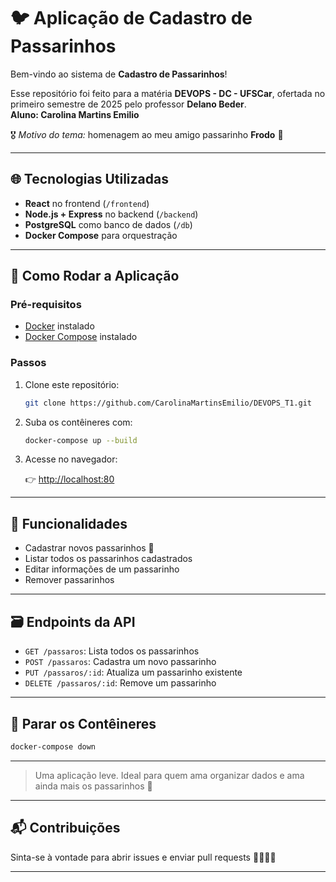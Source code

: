 # 🐦 Aplicação de Cadastro de Passarinhos

Bem-vindo ao sistema de **Cadastro de Passarinhos**!  

Esse repositório foi feito para a matéria **DEVOPS - DC - UFSCar**, ofertada no primeiro semestre de 2025 pelo professor **Delano Beder**.  
**Aluno: Carolina Martins Emilio**

🎖️ *Motivo do tema:* homenagem ao meu amigo passarinho **Frodo** 🐤

---

## 🌐 Tecnologias Utilizadas

- **React** no frontend (`/frontend`)
- **Node.js + Express** no backend (`/backend`)
- **PostgreSQL** como banco de dados (`/db`)
- **Docker Compose** para orquestração

---

## 🚀 Como Rodar a Aplicação

### Pré-requisitos

- [Docker](https://www.docker.com/) instalado
- [Docker Compose](https://docs.docker.com/compose/install/) instalado

### Passos

1. Clone este repositório:

   ```bash
   git clone https://github.com/CarolinaMartinsEmilio/DEVOPS_T1.git
   ```

2. Suba os contêineres com:

   ```bash
   docker-compose up --build
   ```

3. Acesse no navegador:

   👉 [http://localhost:80](http://localhost:80)

---

## 🧭 Funcionalidades

- Cadastrar novos passarinhos 🐣
- Listar todos os passarinhos cadastrados
- Editar informações de um passarinho
- Remover passarinhos

---

## 🗃️ Endpoints da API

- `GET /passaros`: Lista todos os passarinhos
- `POST /passaros`: Cadastra um novo passarinho
- `PUT /passaros/:id`: Atualiza um passarinho existente
- `DELETE /passaros/:id`: Remove um passarinho

---

## 🧹 Parar os Contêineres

```bash
docker-compose down
```

---

> Uma aplicação leve. Ideal para quem ama organizar dados e ama ainda mais os passarinhos 🧡

---


## 📬 Contribuições

Sinta-se à vontade para abrir issues e enviar pull requests  🐧🐓🦉🦜

---
